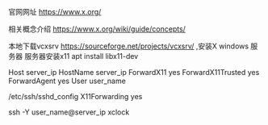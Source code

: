 
官网网址
https://www.x.org/

相关概念介绍
https://www.x.org/wiki/guide/concepts/

本地下载vcxsrv  https://sourceforge.net/projects/vcxsrv/ ,安装X windows 服务器
服务器安装x11  apt install libx11-dev

Host server_ip
HostName server_ip
ForwardX11 yes
ForwardX11Trusted yes
ForwardAgent yes
User user_name

/etc/ssh/sshd_config
  X11Forwarding yes

ssh -Y user_name@server_ip
xclock

